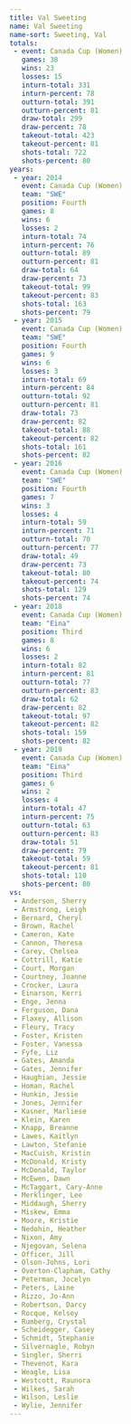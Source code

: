 ```yaml
---
title: Val Sweeting
name: Val Sweeting
name-sort: Sweeting, Val
totals:
 - event: Canada Cup (Women)
   games: 38
   wins: 23
   losses: 15
   inturn-total: 331
   inturn-percent: 78
   outturn-total: 391
   outturn-percent: 81
   draw-total: 299
   draw-percent: 78
   takeout-total: 423
   takeout-percent: 81
   shots-total: 722
   shots-percent: 80
years:
 - year: 2014
   event: Canada Cup (Women)
   team: "SWE"
   position: Fourth
   games: 8
   wins: 6
   losses: 2
   inturn-total: 74
   inturn-percent: 76
   outturn-total: 89
   outturn-percent: 81
   draw-total: 64
   draw-percent: 73
   takeout-total: 99
   takeout-percent: 83
   shots-total: 163
   shots-percent: 79
 - year: 2015
   event: Canada Cup (Women)
   team: "SWE"
   position: Fourth
   games: 9
   wins: 6
   losses: 3
   inturn-total: 69
   inturn-percent: 84
   outturn-total: 92
   outturn-percent: 81
   draw-total: 73
   draw-percent: 82
   takeout-total: 88
   takeout-percent: 82
   shots-total: 161
   shots-percent: 82
 - year: 2016
   event: Canada Cup (Women)
   team: "SWE"
   position: Fourth
   games: 7
   wins: 3
   losses: 4
   inturn-total: 59
   inturn-percent: 71
   outturn-total: 70
   outturn-percent: 77
   draw-total: 49
   draw-percent: 73
   takeout-total: 80
   takeout-percent: 74
   shots-total: 129
   shots-percent: 74
 - year: 2018
   event: Canada Cup (Women)
   team: "Eina"
   position: Third
   games: 8
   wins: 6
   losses: 2
   inturn-total: 82
   inturn-percent: 81
   outturn-total: 77
   outturn-percent: 83
   draw-total: 62
   draw-percent: 82
   takeout-total: 97
   takeout-percent: 82
   shots-total: 159
   shots-percent: 82
 - year: 2019
   event: Canada Cup (Women)
   team: "Eina"
   position: Third
   games: 6
   wins: 2
   losses: 4
   inturn-total: 47
   inturn-percent: 75
   outturn-total: 63
   outturn-percent: 83
   draw-total: 51
   draw-percent: 79
   takeout-total: 59
   takeout-percent: 81
   shots-total: 110
   shots-percent: 80
vs:
 - Anderson, Sherry
 - Armstrong, Leigh
 - Bernard, Cheryl
 - Brown, Rachel
 - Cameron, Kate
 - Cannon, Theresa
 - Carey, Chelsea
 - Cottrill, Katie
 - Court, Morgan
 - Courtney, Joanne
 - Crocker, Laura
 - Einarson, Kerri
 - Enge, Jenna
 - Ferguson, Dana
 - Flaxey, Allison
 - Fleury, Tracy
 - Foster, Kristen
 - Foster, Vanessa
 - Fyfe, Liz
 - Gates, Amanda
 - Gates, Jennifer
 - Haughian, Jessie
 - Homan, Rachel
 - Hunkin, Jessie
 - Jones, Jennifer
 - Kasner, Marliese
 - Klein, Karen
 - Knapp, Breanne
 - Lawes, Kaitlyn
 - Lawton, Stefanie
 - MacCuish, Kristin
 - McDonald, Kristy
 - McDonald, Taylor
 - McEwen, Dawn
 - McTaggart, Cary-Anne
 - Merklinger, Lee
 - Middaugh, Sherry
 - Miskew, Emma
 - Moore, Kristie
 - Nedohin, Heather
 - Nixon, Amy
 - Njegovan, Selena
 - Officer, Jill
 - Olson-Johns, Lori
 - Overton-Clapham, Cathy
 - Peterman, Jocelyn
 - Peters, Laine
 - Rizzo, Jo-Ann
 - Robertson, Darcy
 - Rocque, Kelsey
 - Rumberg, Crystal
 - Scheidegger, Casey
 - Schmidt, Stephanie
 - Silvernagle, Robyn
 - Singler, Sherri
 - Thevenot, Kara
 - Weagle, Lisa
 - Westcott, Raunora
 - Wilkes, Sarah
 - Wilson, Leslie
 - Wylie, Jennifer
---
```


